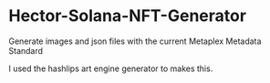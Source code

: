 # Hector-Solana-NFT-Generator
Generate images and json files with the current Metaplex Metadata Standard

I used the hashlips art engine generator to makes this.
